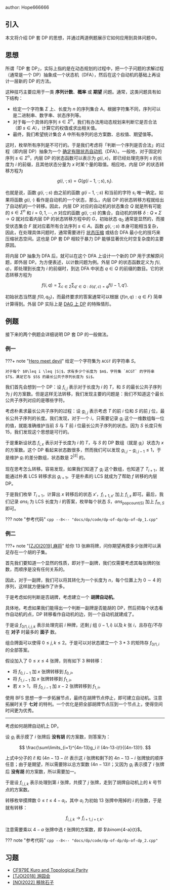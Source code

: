 author: Hope666666

## 引入

本文将介绍 DP 套 DP 的思想，并通过两道例题展示它如何应用到具体问题中。

## 思想

所谓「DP 套 DP」，实际上指的是在动态规划的过程中，把一个子问题的求解过程（通常是一个 DP）抽象成一个状态机（DFA），然后在这个自动机的基础上再设计一层新的 DP 的方法。

这种技巧主要应用于一类 **序列计数**、**概率** 或 **期望** 问题。通常，这类问题具有如下结构：

-   给定一个字符集 $\Sigma$ 上、长度为 $n$ 的序列集合 $A$。根据字符集不同，序列可以是二进制串、数字串、状态序列等。
-   对于每一个具体的序列 $s\in \Sigma^n$，我们有办法用动态规划来判断它是否合法（即 $s\in A$），计算它的权值或求出相关值。
-   最终，我们希望统计集合 $A$ 中所有序列的总方案数、总权值、期望值等。

这时，枚举所有序列是不可行的。于是我们考虑将「判断一个序列是否合法」的过程（即内层 DP）抽象为一个 [确定有限状态自动机](../string/automaton.md)（DFA）。一般地，对于固定的序列 $s\in\Sigma^n$，内层 DP 的状态函数可以表示为 $g(i,x)$，即已经处理完序列 $s$ 的长度为 $i$ 的前缀，且其他状态分量为 $x$ 时某个量的取值。相应地，内层 DP 的状态转移方程为

$$
g(i,\cdot;s) = G(g(i-1,\cdot;s),s_i).
$$

也就是说，函数 $g(i,\cdot;s)$ 由之前的函数 $g(i-1,\cdot;s)$ 和当前的字符 $s_i$ 唯一确定。如果将函数 $g(i,\cdot)$ 看作是自动机的一个状态，那么，内层 DP 的状态转移方程就给出了自动机的一个转移。因此，内层 DP 对应的自动机的状态集合 $Q$ 就是所有可能的 $s\in\Sigma^n$ 和 $i=0,1,\cdots,n$ 对应的函数 $g(i,\cdot;s)$ 的集合，自动机的转移 $\delta:Q\times\Sigma\to Q$ 就对应着内层 DP 的状态转移方程中的 $G$，初始状态 $q_0$ 通常是显然的，而接受状态集合 $F$ 就对应着所有合法序列 $s\in A$。函数 $g(i,\cdot;s)$ 本身可能相当复杂，因此，在处理具体问题时，通常需要进行 [状态压缩](./state.md) 或结合 DFA 最小化的技巧来压缩状态空间。这也是 DP 套 DP 相较于暴力 DP 能够显著优化时空复杂度的主要原因。

将内层 DP 抽象为 DFA 后，就可以在这个 DFA 上设计一个新的 DP 用于求解原问题，即外层 DP。为方便表述，以计数问题为例。外层 DP 的状态函数定义为 $f(i,q)$，即处理到长度为 $i$ 的前缀时，到达 DFA 中状态 $q\in Q$ 的前缀的数目。它的状态转移方程为

$$
f(i,q) = \sum_{c\in\Sigma}\sum_{q'\in Q:\delta(q',c)=q} f(i-1,q').
$$

初始状态当然是 $f(0,q_0)$，而最终要求的答案通常可以根据 $\{f(n,q):q\in F\}$ 简单计算得到。外层 DP 实际上是 [DAG 上 DP](./dag.md) 的特殊情形。

## 例题

接下来的两个例题会详细说明 DP 套 DP 的一般做法。

### 例一

???+ note "[Hero meet devil](https://www.luogu.com.cn/problem/P10614)"
    给定一个字符集为 `ACGT` 的字符串 $S$。
    
    对于每个 $0\leq i \leq |S|$，求有多少个长度为 $m$，字符集 `ACGT` 的字符串 $T$，满足它与 $S$ 的最长公共子序列长度为 $i$。

我们首先会想到一个 DP：设 $f_{i,j}$ 表示对于长度为 $i$ 的 $T$，和 $S$ 的最长公共子序列为 $j$ 的方案数。但是这样无法转移，我们发现主要的问题是：我们不知道这个最长公共子序列对应的是哪些字符。

考虑朴素求最长公共子序列的过程：设 $g_{i,j}$ 表示考虑 $T$ 的前 $i$ 位和 $S$ 的前 $j$ 位，最长公共子序列的长度。我们发现，对于一个 $i$，只需要记录 $g_i$ 这个一维数组每一位的值，就能准确维护当前 $S$ 与 $T$ 前 $i$ 位最长公共子序列的状态。因为 $S$ 长度只有 $15$，我们发现这个思想是可行的。

于是重新设状态 $f_{i,x}$ 表示对于长度为 $i$ 的 $T$，与 $S$ 的 DP 数组（就是 $g_i$）状态为 $x$ 的方案数。这个 DP 看起来状态数很多，然而我们可以发现 $g_{i,j}-g_{i,j-1}\le 1$，于是维护 $g_i$ 的差分数组，状态数是 $2^{|S|}$ 的。

现在思考怎么转移。容易发现，如果我们知道了 $g_i$ 这个数组，也知道了 $T_{i+1}$，就能通过朴素 LCS 转移求出 $g_{i+1}$。于是朴素的 LCS 就成为了帮助 $f$ 转移的内层 DP。

于是我们枚举 $T_{i+1}$，计算出 $x$ 转移后的状态 $x'$，$f_{i+1,x'}$ 加上 $f_{i,x}$ 即可。最后，我们记录 $ans_i$ 为 LCS 长度为 $i$ 的答案，枚举每个状态 $S$，$ans_{\operatorname{popcount(S)}}$ 加上 $f_{m,S}$ 即可。

??? note "参考代码"
    ```cpp
    --8<-- "docs/dp/code/dp-of-dp/dp-of-dp_1.cpp"
    ```

### 例二

???+ note "[\[ZJOI2019\] 麻将](https://loj.ac/p/3042)"
    给你 $13$ 张麻将牌，问你期望再摸多少张牌可以满足存在一个胡的子集。

首先我们要知道一个显然的性质，即对于一副牌，我们仅需要考虑其每张牌的张数，而顺序是没有任何关系的。

因此，对于一副牌，我们可以将其转化为一个长度为 $n$，每个位置上为 $0\sim 4$ 的序列，这样就方便操作了许多。

于是考虑如何判断是否胡牌，考虑建立一个 **胡牌自动机**。

具体地，考虑如果我们能得出一个判断一副牌是否能胡的 DP，然后把每个状态看作自动机的点，DP 转移看作自动机的边，则一个自动机就建成了。

于是设 $f_{0/1,i,j,k}$ 表示处理完前 $i$ 种牌，还剩 $j$ 组 $(i−1,i)$ 以及 $k$ 张 $i$，且存在/不存在 **对子** 时最多的 **面子** 数。

组合牌面可以使得 $0\leq j,k \leq 2$。于是可以对状态建立一个 $3\ast 3$ 的矩阵存 $f_{0/1,i}$ 的全部答案。

假设加入了 $0\leq x\leq 4$ 张牌，则有如下 $3$ 种转移：

-   将 $f_{0,i-1}$ 加 $x$ 张牌转移到 $f_{0,i}$。
-   将 $f_{1,i-1}$ 加 $x$ 张牌转移到 $f_{1,i}$。
-   若 $x>1$，将 $f_{0,i-1}$ 加 $x-2$ 张牌转移到 $f_{1,i}$。

使用 BFS 思想一步一步拓展节点，最终在胡牌节点停止，即可建立自动机。注意拓展时关于 **七对** 的特判。一个优化是把全部胡牌节点压到一个节点上，使得空间时间更为优秀。

***

考虑如何胡牌自动机上 DP。

设 $g_i$ 表示摸了 $i$ 张牌后 **没有胡** 的方案数，则答案为：

$$
\frac{\sum\limits_{i=1}^{4n-13}g_i i! (4n-13-i)!}{(4n-13)!}.
$$

上式中分子的 $i!$ 和 $(4n−13−i)!$ 表示这 $i$ 张牌和剩下的 $4n−13−i$ 张牌放的顺序任意；由于是期望，所以需要除以总方案数 $(4n-13)!$；又因为 $g_i$ 表示摸了 $i$ 张牌后 **没有胡** 的方案数，所以需要加一。

于是设 $f_{i,j,k}$ 表示处理到第 $i$ 张牌，共摸了 $j$ 张牌，走到了胡牌自动机上的 $k$ 号节点的方案数。

转移枚举摸牌数 $0\leq t\leq 4-a_i$，其中 $a_i$ 为初始 $13$ 张牌中用掉的 $i$ 的张数，于是就有转移：

$$
f_{i,j,k} \to f_{i+1,j+t,k'}.
$$

注意需要乘以 $4−a$ 张牌中选 $t$ 张牌的方案数，即 $\binom{4-a}{t}$。

??? note "参考代码"
    ```cpp
    --8<-- "docs/dp/code/dp-of-dp/dp-of-dp_2.cpp"
    ```

## 习题

-   [CF979E Kuro and Topological Parity](https://codeforces.com/problemset/problem/979/E)
-   [\[TJOI2018\] 游园会](https://loj.ac/p/2575)
-   [\[NOI2022\] 移除石子](https://loj.ac/p/3848)
